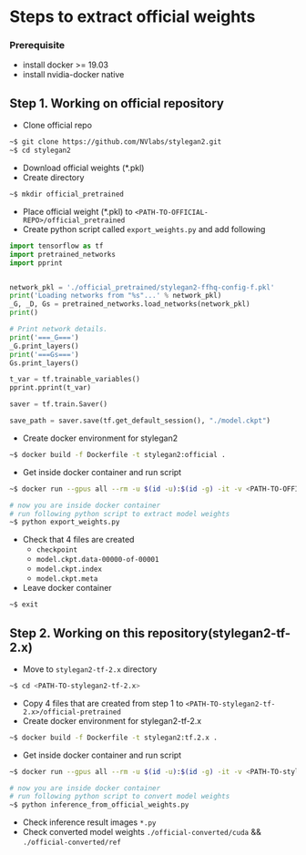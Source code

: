 # Steps to extract official weights

### Prerequisite
* install docker >= 19.03
* install nvidia-docker native

## Step 1. Working on official repository
* Clone official repo
```bash
~$ git clone https://github.com/NVlabs/stylegan2.git
~$ cd stylegan2
```
* Download official weights (*.pkl)
* Create directory
```bash
~$ mkdir official_pretrained
```
* Place official weight (*.pkl) to `<PATH-TO-OFFICIAL-REPO>/official_pretrained`
* Create python script called `export_weights.py` and add following
```python
import tensorflow as tf
import pretrained_networks
import pprint


network_pkl = './official_pretrained/stylegan2-ffhq-config-f.pkl'
print('Loading networks from "%s"...' % network_pkl)
_G, _D, Gs = pretrained_networks.load_networks(network_pkl)
print()

# Print network details.
print('===_G===')
_G.print_layers()
print('===Gs===')
Gs.print_layers()

t_var = tf.trainable_variables()
pprint.pprint(t_var)

saver = tf.train.Saver()

save_path = saver.save(tf.get_default_session(), "./model.ckpt")
```
* Create docker environment for stylegan2
```bash
~$ docker build -f Dockerfile -t stylegan2:official .
``` 
* Get inside docker container and run script
```bash
~$ docker run --gpus all --rm -u $(id -u):$(id -g) -it -v <PATH-TO-OFFICIAL-REPO>:/work-dir -w /work-dir stylegan2:official /bin/bash

# now you are inside docker container
# run following python script to extract model weights
~$ python export_weights.py
``` 
* Check that 4 files are created
  * `checkpoint`
  * `model.ckpt.data-00000-of-00001`
  * `model.ckpt.index`
  * `model.ckpt.meta`
* Leave docker container
```bash
~$ exit
```

## Step 2. Working on this repository(stylegan2-tf-2.x)
* Move to `stylegan2-tf-2.x` directory
```bash
~$ cd <PATH-TO-stylegan2-tf-2.x>
```
* Copy 4 files that are created from step 1 to `<PATH-TO-stylegan2-tf-2.x>/official-pretrained`
* Create docker environment for stylegan2-tf-2.x
```bash
~$ docker build -f Dockerfile -t stylegan2:tf.2.x .
```
* Get inside docker container and run script
```bash
~$ docker run --gpus all --rm -u $(id -u):$(id -g) -it -v <PATH-TO-stylegan2-tf-2.x>:/work-dir -w /work-dir stylegan2:tf.2.x /bin/bash

# now you are inside docker container
# run following python script to convert model weights
~$ python inference_from_official_weights.py
``` 
* Check inference result images `*.py`
* Check converted model weights `./official-converted/cuda` && `./official-converted/ref` 